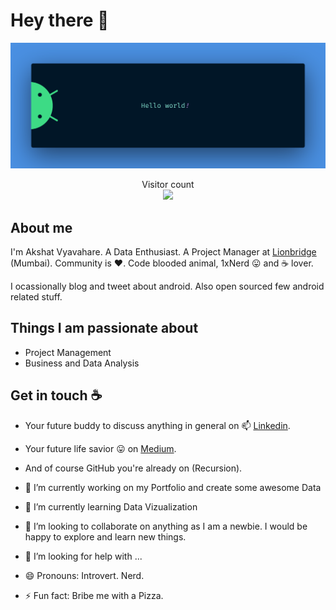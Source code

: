 # Hey there :wave:

<img src="https://github.com/akshatvyavahare/akshatvyavahare/blob/main/banner.png?raw=true" alt="Hello world!">

<p align="center"> 
  Visitor count<br>
  <img src="https://profile-counter.glitch.me/akshatvyavahare/count.svg" />
</p>

## About me

I'm Akshat Vyavahare. A Data Enthusiast. A Project Manager at [Lionbridge](https://www.lionbridge.com/) (Mumbai). Community is :heart:. Code blooded animal, 1xNerd :stuck_out_tongue: and :coffee: lover. 

I ocassionally blog and tweet about android. Also open sourced few android related stuff.  


## Things I am passionate about

- Project Management
- Business and Data Analysis 

## Get in touch :coffee:

- Your future buddy to discuss anything in general on 📫 [Linkedin](https://www.linkedin.com/in/akshatvyavahare/).
- Your future life savior :stuck_out_tongue: on [Medium](https://medium.com/@akshatvyavahare).
- And of course GitHub you're already on (Recursion).


- 🔭 I’m currently working on my Portfolio and create some awesome Data
- 🌱 I’m currently learning Data Vizualization
- 👯 I’m looking to collaborate on anything as I am a newbie. I would be happy to explore and learn new things.
- 🤔 I’m looking for help with ...
- 😄 Pronouns: Introvert. Nerd.
- ⚡ Fun fact: Bribe me with a Pizza.

<!--
- 👋 Hi, I’m @akshatvyavahare
- 👀 I’m interested in ...
- 🌱 I’m currently learning ...
- 💞️ I’m looking to collaborate on ...
- 📫 How to reach me ...
-->
